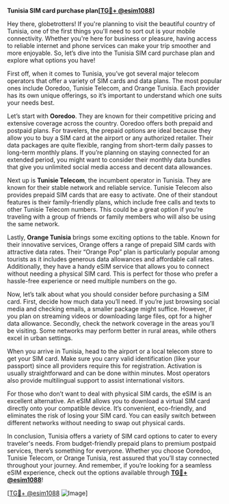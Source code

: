**Tunisia SIM card purchase plan[[TG💪+ @esim1088](https://t.me/s/esim1088)]**

Hey there, globetrotters! If you're planning to visit the beautiful country of Tunisia, one of the first things you'll need to sort out is your mobile connectivity. Whether you're here for business or pleasure, having access to reliable internet and phone services can make your trip smoother and more enjoyable. So, let’s dive into the Tunisia SIM card purchase plan and explore what options you have!

First off, when it comes to Tunisia, you’ve got several major telecom operators that offer a variety of SIM cards and data plans. The most popular ones include Ooredoo, Tunisie Telecom, and Orange Tunisia. Each provider has its own unique offerings, so it’s important to understand which one suits your needs best.

Let’s start with **Ooredoo**. They are known for their competitive pricing and extensive coverage across the country. Ooredoo offers both prepaid and postpaid plans. For travelers, the prepaid options are ideal because they allow you to buy a SIM card at the airport or any authorized retailer. Their data packages are quite flexible, ranging from short-term daily passes to long-term monthly plans. If you’re planning on staying connected for an extended period, you might want to consider their monthly data bundles that give you unlimited social media access and decent data allowances.

Next up is **Tunisie Telecom**, the incumbent operator in Tunisia. They are known for their stable network and reliable service. Tunisie Telecom also provides prepaid SIM cards that are easy to activate. One of their standout features is their family-friendly plans, which include free calls and texts to other Tunisie Telecom numbers. This could be a great option if you’re traveling with a group of friends or family members who will also be using the same network.

Lastly, **Orange Tunisia** brings some exciting options to the table. Known for their innovative services, Orange offers a range of prepaid SIM cards with attractive data rates. Their “Orange Pop” plan is particularly popular among tourists as it includes generous data allowances and affordable call rates. Additionally, they have a handy eSIM service that allows you to connect without needing a physical SIM card. This is perfect for those who prefer a hassle-free experience or need multiple numbers on the go.

Now, let’s talk about what you should consider before purchasing a SIM card. First, decide how much data you’ll need. If you’re just browsing social media and checking emails, a smaller package might suffice. However, if you plan on streaming videos or downloading large files, opt for a higher data allowance. Secondly, check the network coverage in the areas you’ll be visiting. Some networks may perform better in rural areas, while others excel in urban settings.

When you arrive in Tunisia, head to the airport or a local telecom store to get your SIM card. Make sure you carry valid identification (like your passport) since all providers require this for registration. Activation is usually straightforward and can be done within minutes. Most operators also provide multilingual support to assist international visitors.

For those who don’t want to deal with physical SIM cards, the eSIM is an excellent alternative. An eSIM allows you to download a virtual SIM card directly onto your compatible device. It’s convenient, eco-friendly, and eliminates the risk of losing your SIM card. You can easily switch between different networks without needing to swap out physical cards.

In conclusion, Tunisia offers a variety of SIM card options to cater to every traveler's needs. From budget-friendly prepaid plans to premium postpaid services, there’s something for everyone. Whether you choose Ooredoo, Tunisie Telecom, or Orange Tunisia, rest assured that you’ll stay connected throughout your journey. And remember, if you’re looking for a seamless eSIM experience, check out the options available through **[TG💪+ @esim1088](https://t.me/s/esim1088)**!

[[TG💪+ @esim1088](https://t.me/s/esim1088) ![Image](https://i.postimg.cc/Y0z9fWf4/image.png)]